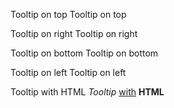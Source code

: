 ﻿<BSButton Color="BSColor.Secondary" DataId="set2topTooltip">Tooltip on top</BSButton>
<BSTooltip Placement="Placement.Top" Target="set2topTooltip" ContentAlwaysRendered="true">Tooltip on top</BSTooltip>

<BSButton Color="BSColor.Secondary" DataId="set2rightTooltip">Tooltip on right</BSButton>
<BSTooltip Placement="Placement.Right" Target="set2rightTooltip" ContentAlwaysRendered="true">Tooltip on right</BSTooltip>

<BSButton Color="BSColor.Secondary" DataId="set2bottomTooltip">Tooltip on bottom</BSButton>
<BSTooltip Placement="Placement.Bottom" Target="set2bottomTooltip" ContentAlwaysRendered="true">Tooltip on bottom</BSTooltip>

<BSButton Color="BSColor.Secondary" DataId="set2leftTooltip">Tooltip on left</BSButton>
<BSTooltip Placement="Placement.Left" Target="set2leftTooltip">Tooltip on left</BSTooltip>

<BSButton Color="BSColor.Secondary" DataId="set2htmlTooltip">Tooltip with HTML</BSButton>
<BSTooltip Placement="Placement.Top" Target="set2htmlTooltip" ContentAlwaysRendered="true"><em>Tooltip</em> <u>with</u> <b>HTML</b></BSTooltip>